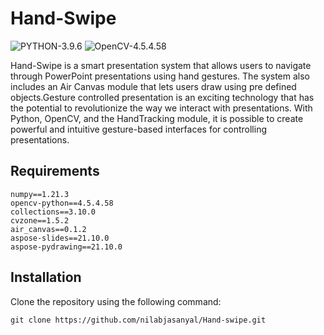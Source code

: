 # Hand-Swipe
![PYTHON-3.9.6](https://img.shields.io/badge/PYTHON-3.9.6-blue)
![OpenCV-4.5.4.58](https://img.shields.io/badge/OpenCV-4.5.4.58-brightgreen)


Hand-Swipe is a smart presentation system that allows users to navigate through PowerPoint presentations using hand gestures. The system also includes an Air Canvas module that lets users draw using pre defined objects.Gesture controlled presentation is an exciting technology that has the potential to revolutionize the way we interact with presentations. With Python, OpenCV, and the HandTracking module, it is possible to create powerful and intuitive gesture-based interfaces for controlling presentations.

## Requirements

```
numpy==1.21.3
opencv-python==4.5.4.58
collections==3.10.0
cvzone==1.5.2
air_canvas==0.1.2
aspose-slides==21.10.0
aspose-pydrawing==21.10.0
```

## Installation

Clone the repository using the following command:

```
git clone https://github.com/nilabjasanyal/Hand-swipe.git
```
